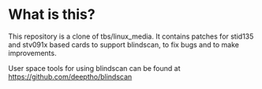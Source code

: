 # What is this?
This repository is a clone of tbs/linux_media.
It contains patches for stid135 and stv091x based cards to support 
blindscan, to fix bugs and to make improvements.

User space tools for using blindscan can be found at 
https://github.com/deeptho/blindscan


